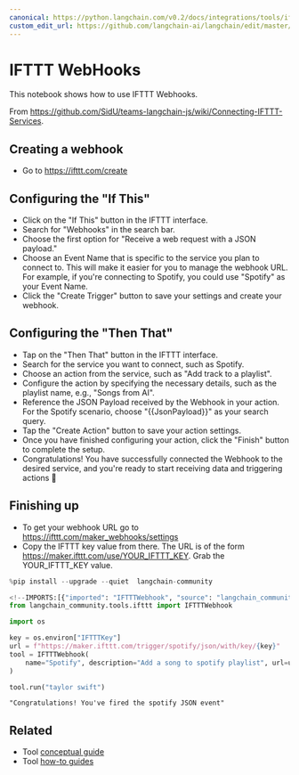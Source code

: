```yaml
---
canonical: https://python.langchain.com/v0.2/docs/integrations/tools/ifttt/
custom_edit_url: https://github.com/langchain-ai/langchain/edit/master/docs/docs/integrations/tools/ifttt.ipynb
---
```


# IFTTT WebHooks

This notebook shows how to use IFTTT Webhooks.

From https://github.com/SidU/teams-langchain-js/wiki/Connecting-IFTTT-Services.

## Creating a webhook
- Go to https://ifttt.com/create

## Configuring the "If This"
- Click on the "If This" button in the IFTTT interface.
- Search for "Webhooks" in the search bar.
- Choose the first option for "Receive a web request with a JSON payload."
- Choose an Event Name that is specific to the service you plan to connect to.
This will make it easier for you to manage the webhook URL.
For example, if you're connecting to Spotify, you could use "Spotify" as your
Event Name.
- Click the "Create Trigger" button to save your settings and create your webhook.

## Configuring the "Then That"
- Tap on the "Then That" button in the IFTTT interface.
- Search for the service you want to connect, such as Spotify.
- Choose an action from the service, such as "Add track to a playlist".
- Configure the action by specifying the necessary details, such as the playlist name,
e.g., "Songs from AI".
- Reference the JSON Payload received by the Webhook in your action. For the Spotify
scenario, choose "{{JsonPayload}}" as your search query.
- Tap the "Create Action" button to save your action settings.
- Once you have finished configuring your action, click the "Finish" button to
complete the setup.
- Congratulations! You have successfully connected the Webhook to the desired
service, and you're ready to start receiving data and triggering actions 🎉

## Finishing up
- To get your webhook URL go to https://ifttt.com/maker_webhooks/settings
- Copy the IFTTT key value from there. The URL is of the form
https://maker.ifttt.com/use/YOUR_IFTTT_KEY. Grab the YOUR_IFTTT_KEY value.



```python
%pip install --upgrade --quiet  langchain-community
```


```python
<!--IMPORTS:[{"imported": "IFTTTWebhook", "source": "langchain_community.tools.ifttt", "docs": "https://api.python.langchain.com/en/latest/tools/langchain_community.tools.ifttt.IFTTTWebhook.html", "title": "IFTTT WebHooks"}]-->
from langchain_community.tools.ifttt import IFTTTWebhook
```


```python
import os

key = os.environ["IFTTTKey"]
url = f"https://maker.ifttt.com/trigger/spotify/json/with/key/{key}"
tool = IFTTTWebhook(
    name="Spotify", description="Add a song to spotify playlist", url=url
)
```


```python
tool.run("taylor swift")
```



```output
"Congratulations! You've fired the spotify JSON event"
```



## Related

- Tool [conceptual guide](/docs/concepts/#tools)
- Tool [how-to guides](/docs/how_to/#tools)